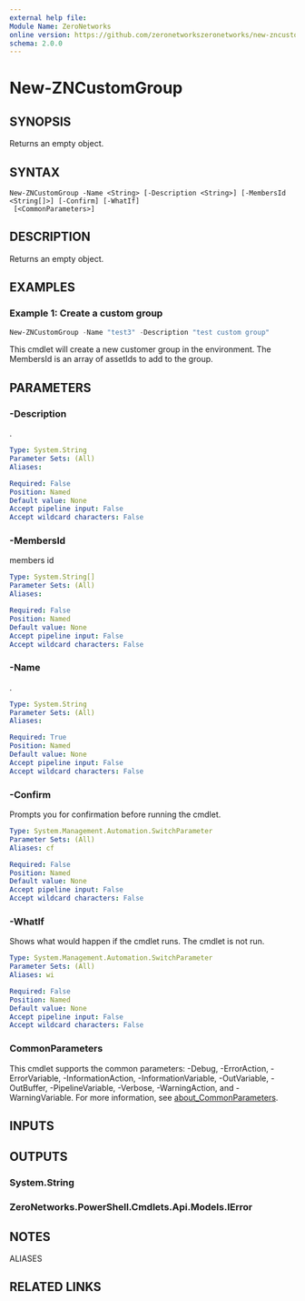 ```yaml
---
external help file:
Module Name: ZeroNetworks
online version: https://github.com/zeronetworkszeronetworks/new-zncustomgroup
schema: 2.0.0
---
```


# New-ZNCustomGroup

## SYNOPSIS
Returns an empty object.

## SYNTAX

```
New-ZNCustomGroup -Name <String> [-Description <String>] [-MembersId <String[]>] [-Confirm] [-WhatIf]
 [<CommonParameters>]
```

## DESCRIPTION
Returns an empty object.

## EXAMPLES

### Example 1: Create a custom group
```powershell
New-ZNCustomGroup -Name "test3" -Description "test custom group"
```

This cmdlet will create a new customer group in the environment.
The MembersId is an array of assetIds to add to the group.

## PARAMETERS

### -Description
.

```yaml
Type: System.String
Parameter Sets: (All)
Aliases:

Required: False
Position: Named
Default value: None
Accept pipeline input: False
Accept wildcard characters: False
```

### -MembersId
members id

```yaml
Type: System.String[]
Parameter Sets: (All)
Aliases:

Required: False
Position: Named
Default value: None
Accept pipeline input: False
Accept wildcard characters: False
```

### -Name
.

```yaml
Type: System.String
Parameter Sets: (All)
Aliases:

Required: True
Position: Named
Default value: None
Accept pipeline input: False
Accept wildcard characters: False
```

### -Confirm
Prompts you for confirmation before running the cmdlet.

```yaml
Type: System.Management.Automation.SwitchParameter
Parameter Sets: (All)
Aliases: cf

Required: False
Position: Named
Default value: None
Accept pipeline input: False
Accept wildcard characters: False
```

### -WhatIf
Shows what would happen if the cmdlet runs.
The cmdlet is not run.

```yaml
Type: System.Management.Automation.SwitchParameter
Parameter Sets: (All)
Aliases: wi

Required: False
Position: Named
Default value: None
Accept pipeline input: False
Accept wildcard characters: False
```

### CommonParameters
This cmdlet supports the common parameters: -Debug, -ErrorAction, -ErrorVariable, -InformationAction, -InformationVariable, -OutVariable, -OutBuffer, -PipelineVariable, -Verbose, -WarningAction, and -WarningVariable. For more information, see [about_CommonParameters](http://go.microsoft.com/fwlink/?LinkID=113216).

## INPUTS

## OUTPUTS

### System.String

### ZeroNetworks.PowerShell.Cmdlets.Api.Models.IError

## NOTES

ALIASES

## RELATED LINKS

